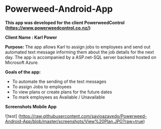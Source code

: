 # Powerweed-Android-App

<b>This app was developed for the client PowerweedControl (https://www.powerweedcontrol.co.nz/)</b>

<b> Client Name : Karl Power</b>

<b> Purpose: </b>
The app allows Karl to assign jobs to employees and send out automated text message informing them about the job details for the next day.
The app is accompanied by a ASP.net-SQL server backend hosted on Microsoft Azure.

<b> Goals of the app: </b>
- To automate the sending of the text messages
- To assign Jobs to employees
- To view plans or create plans for the future dates 
- To mark employees as Available / Unavailable

<b> Screenshots Mobile App </b>

![test]
(https://raw.githubusercontent.com/savioazavedo/Powerweed-Android-App/blob/master/screenshots/View%20Plan.JPG?raw=true)




